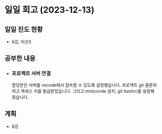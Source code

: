 # 일일 회고 (2023-12-13)

## 일일 진도 현황
- 6강, 미션3

## 공부한 내용
- ### 프로젝트 서버 연결
  할당받은 서버를 vscode에서 접속할 수 있도록 설정했습니다. 프로젝트 git 클론하려고 엑세스 키를 발급받았습니다.
  그리고 miniconda 설치, git bashrc를 설정해줬습니다.

## 계획
- 8강